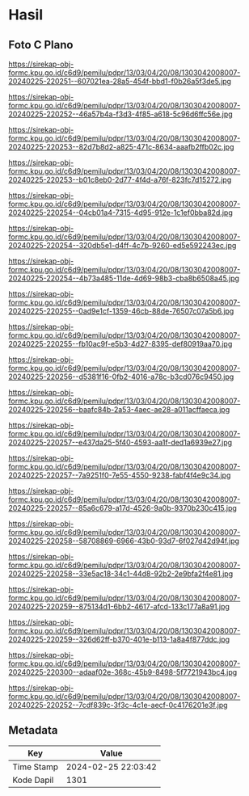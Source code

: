 # Hasil

## Foto C Plano

https://sirekap-obj-formc.kpu.go.id/c6d9/pemilu/pdpr/13/03/04/20/08/1303042008007-20240225-220251--607021ea-28a5-454f-bbd1-f0b26a5f3de5.jpg

https://sirekap-obj-formc.kpu.go.id/c6d9/pemilu/pdpr/13/03/04/20/08/1303042008007-20240225-220252--46a57b4a-f3d3-4f85-a618-5c96d6ffc56e.jpg

https://sirekap-obj-formc.kpu.go.id/c6d9/pemilu/pdpr/13/03/04/20/08/1303042008007-20240225-220253--82d7b8d2-a825-471c-8634-aaafb2ffb02c.jpg

https://sirekap-obj-formc.kpu.go.id/c6d9/pemilu/pdpr/13/03/04/20/08/1303042008007-20240225-220253--b01c8eb0-2d77-4f4d-a76f-823fc7d15272.jpg

https://sirekap-obj-formc.kpu.go.id/c6d9/pemilu/pdpr/13/03/04/20/08/1303042008007-20240225-220254--04cb01a4-7315-4d95-912e-1c1ef0bba82d.jpg

https://sirekap-obj-formc.kpu.go.id/c6d9/pemilu/pdpr/13/03/04/20/08/1303042008007-20240225-220254--320db5e1-d4ff-4c7b-9260-ed5e592243ec.jpg

https://sirekap-obj-formc.kpu.go.id/c6d9/pemilu/pdpr/13/03/04/20/08/1303042008007-20240225-220254--4b73a485-11de-4d69-98b3-cba8b6508a45.jpg

https://sirekap-obj-formc.kpu.go.id/c6d9/pemilu/pdpr/13/03/04/20/08/1303042008007-20240225-220255--0ad9e1cf-1359-46cb-88de-76507c07a5b6.jpg

https://sirekap-obj-formc.kpu.go.id/c6d9/pemilu/pdpr/13/03/04/20/08/1303042008007-20240225-220255--fb10ac9f-e5b3-4d27-8395-def80919aa70.jpg

https://sirekap-obj-formc.kpu.go.id/c6d9/pemilu/pdpr/13/03/04/20/08/1303042008007-20240225-220256--d5381f16-0fb2-4016-a78c-b3cd076c9450.jpg

https://sirekap-obj-formc.kpu.go.id/c6d9/pemilu/pdpr/13/03/04/20/08/1303042008007-20240225-220256--baafc84b-2a53-4aec-ae28-a011acffaeca.jpg

https://sirekap-obj-formc.kpu.go.id/c6d9/pemilu/pdpr/13/03/04/20/08/1303042008007-20240225-220257--e437da25-5f40-4593-aa1f-ded1a6939e27.jpg

https://sirekap-obj-formc.kpu.go.id/c6d9/pemilu/pdpr/13/03/04/20/08/1303042008007-20240225-220257--7a9251f0-7e55-4550-9238-fabf4f4e9c34.jpg

https://sirekap-obj-formc.kpu.go.id/c6d9/pemilu/pdpr/13/03/04/20/08/1303042008007-20240225-220257--85a6c679-a17d-4526-9a0b-9370b230c415.jpg

https://sirekap-obj-formc.kpu.go.id/c6d9/pemilu/pdpr/13/03/04/20/08/1303042008007-20240225-220258--58708869-6966-43b0-93d7-6f027d42d94f.jpg

https://sirekap-obj-formc.kpu.go.id/c6d9/pemilu/pdpr/13/03/04/20/08/1303042008007-20240225-220258--33e5ac18-34c1-44d8-92b2-2e9bfa2f4e81.jpg

https://sirekap-obj-formc.kpu.go.id/c6d9/pemilu/pdpr/13/03/04/20/08/1303042008007-20240225-220259--875134d1-6bb2-4617-afcd-133c177a8a91.jpg

https://sirekap-obj-formc.kpu.go.id/c6d9/pemilu/pdpr/13/03/04/20/08/1303042008007-20240225-220259--326d62ff-b370-401e-b113-1a8a4f877ddc.jpg

https://sirekap-obj-formc.kpu.go.id/c6d9/pemilu/pdpr/13/03/04/20/08/1303042008007-20240225-220300--adaaf02e-368c-45b9-8498-5f7721943bc4.jpg

https://sirekap-obj-formc.kpu.go.id/c6d9/pemilu/pdpr/13/03/04/20/08/1303042008007-20240225-220252--7cdf839c-3f3c-4c1e-aecf-0c4176201e3f.jpg


## Metadata

| Key        | Value               |
| ---------- | ------------------- |
| Time Stamp | 2024-02-25 22:03:42 |
| Kode Dapil | 1301                |



